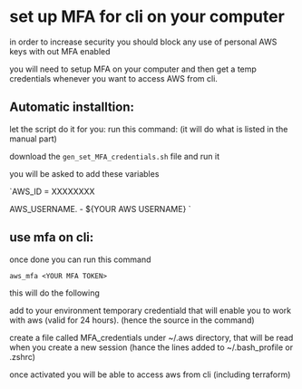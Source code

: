 # set up MFA for cli on your computer

in order to increase security you should block any use of personal AWS keys with out MFA enabled

you will need to setup MFA on your computer and then get a temp credentials whenever you want to access AWS from cli.

 

## Automatic installtion:
let the script do it for you:
run this command: (it will do what is listed in the manual part)


download the `gen_set_MFA_credentials.sh`  file and run it

you will be asked to add these variables

`AWS_ID = XXXXXXXX

AWS_USERNAME.  -  ${YOUR AWS USERNAME} `


## use mfa on cli:
once done you can run this command 


`aws_mfa <YOUR MFA TOKEN>`

this will do the following

add to your environment temporary credentiald that will enable you to work with aws (valid for 24 hours). (hence the source in the command)

create a file called MFA_credentials under ~/.aws directory, that will be read when you create a new session (hance the lines added to ~/.bash_profile or .zshrc)

once activated you will be able to access aws from cli (including terraform)
